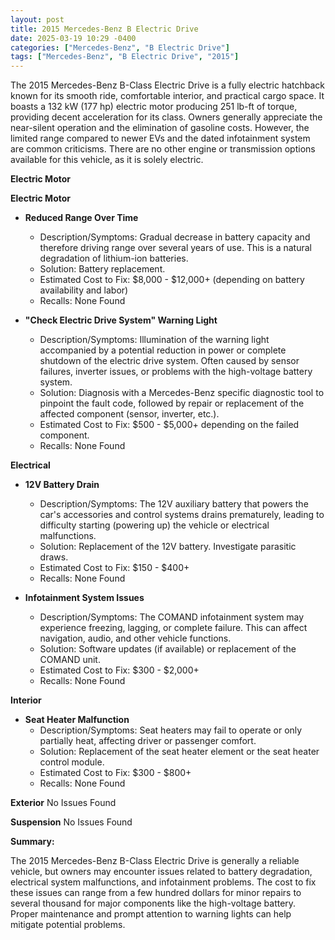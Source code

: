 ```yaml
---
layout: post
title: 2015 Mercedes-Benz B Electric Drive
date: 2025-03-19 10:29 -0400
categories: ["Mercedes-Benz", "B Electric Drive"]
tags: ["Mercedes-Benz", "B Electric Drive", "2015"]
---
```

The 2015 Mercedes-Benz B-Class Electric Drive is a fully electric hatchback known for its smooth ride, comfortable interior, and practical cargo space. It boasts a 132 kW (177 hp) electric motor producing 251 lb-ft of torque, providing decent acceleration for its class. Owners generally appreciate the near-silent operation and the elimination of gasoline costs. However, the limited range compared to newer EVs and the dated infotainment system are common criticisms. There are no other engine or transmission options available for this vehicle, as it is solely electric.

**Electric Motor**

**Electric Motor**

*   **Reduced Range Over Time**
    *   Description/Symptoms: Gradual decrease in battery capacity and therefore driving range over several years of use. This is a natural degradation of lithium-ion batteries.
    *   Solution: Battery replacement.
    *   Estimated Cost to Fix: $8,000 - $12,000+ (depending on battery availability and labor)
    *   Recalls: None Found

*   **"Check Electric Drive System" Warning Light**
    *   Description/Symptoms: Illumination of the warning light accompanied by a potential reduction in power or complete shutdown of the electric drive system. Often caused by sensor failures, inverter issues, or problems with the high-voltage battery system.
    *   Solution: Diagnosis with a Mercedes-Benz specific diagnostic tool to pinpoint the fault code, followed by repair or replacement of the affected component (sensor, inverter, etc.).
    *   Estimated Cost to Fix: $500 - $5,000+ depending on the failed component.
    *   Recalls: None Found

**Electrical**

*   **12V Battery Drain**
    *   Description/Symptoms: The 12V auxiliary battery that powers the car's accessories and control systems drains prematurely, leading to difficulty starting (powering up) the vehicle or electrical malfunctions.
    *   Solution: Replacement of the 12V battery. Investigate parasitic draws.
    *   Estimated Cost to Fix: $150 - $400+
    *   Recalls: None Found

*   **Infotainment System Issues**
    *   Description/Symptoms: The COMAND infotainment system may experience freezing, lagging, or complete failure. This can affect navigation, audio, and other vehicle functions.
    *   Solution: Software updates (if available) or replacement of the COMAND unit.
    *   Estimated Cost to Fix: $300 - $2,000+
    *   Recalls: None Found

**Interior**

*   **Seat Heater Malfunction**
    *   Description/Symptoms: Seat heaters may fail to operate or only partially heat, affecting driver or passenger comfort.
    *   Solution: Replacement of the seat heater element or the seat heater control module.
    *   Estimated Cost to Fix: $300 - $800+
    *   Recalls: None Found

**Exterior**
No Issues Found

**Suspension**
No Issues Found

**Summary:**

The 2015 Mercedes-Benz B-Class Electric Drive is generally a reliable vehicle, but owners may encounter issues related to battery degradation, electrical system malfunctions, and infotainment problems. The cost to fix these issues can range from a few hundred dollars for minor repairs to several thousand for major components like the high-voltage battery. Proper maintenance and prompt attention to warning lights can help mitigate potential problems.

